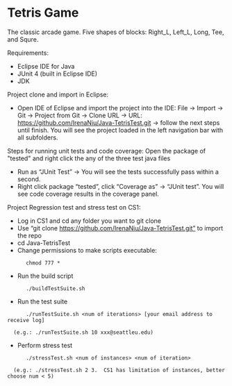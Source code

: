 Tetris Game
======

The classic arcade game. Five shapes of blocks: Right_L, Left_L, Long, Tee, and Squre.

Requirements:
* Eclipse IDE for Java
* JUnit 4 (built in Eclipse IDE)
* JDK

Project clone and import in Eclipse:
* Open IDE of Eclipse and import the project into the IDE:
File →  Import → Git → Project from Git → Clone URL → URL: https://github.com/IrenaNiu/Java-TetrisTest.git → follow the next steps until finish.
You will see the project loaded in the left navigation bar with all subfolders.

Steps for running unit tests and code coverage:
Open the package of "tested" and right click the any of the three test java files
* Run as “JUnit Test” → You will see the tests successfully pass within a second.
* Right click package “tested”, click “Coverage as” → “JUnit test”. You will see code coverage results in the coverage panel.

Project Regression test and stress test on CS1:
* Log in CS1 and cd any folder you want to git clone
* Use “git clone https://github.com/IrenaNiu/Java-TetrisTest.git” to import the repo
* cd Java-TetrisTest
* Change permissions to make scripts executable: 
```
      chmod 777 *
```
* Run the build script
```
      ./buildTestSuite.sh
```
* Run the test suite
```
      ./runTestSuite.sh <num of iterations> [your email address to receive log]
```
      (e.g.: ./runTestSuite.sh 10 xxx@seattleu.edu)
* Perform stress test
```
      ./stressTest.sh <num of instances> <num of iteration> 
```
      (e.g.: ./stressTest.sh 2 3.  CS1 has limitation of instances, better choose num < 5)


